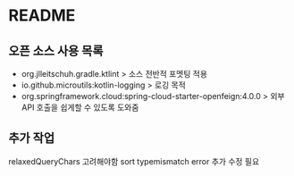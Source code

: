 # README


## 오픈 소스 사용 목록
- org.jlleitschuh.gradle.ktlint > 소스 전반적 포멧팅 적용
- io.github.microutils:kotlin-logging > 로깅 목적
- org.springframework.cloud:spring-cloud-starter-openfeign:4.0.0 > 외부 API 호출을 쉽게할 수 있도록 도와줌


## 추가 작업
relaxedQueryChars 고려해야함
sort typemismatch error 추가 수정 필요
